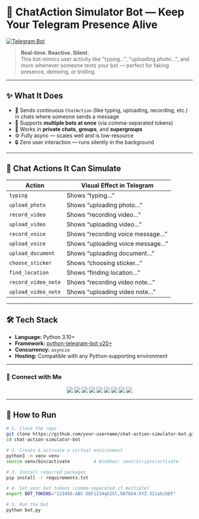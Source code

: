 # 🤖 ChatAction Simulator Bot — Keep Your Telegram Presence Alive  
[![Telegram Bot](https://img.shields.io/badge/Launch%20Bot-@WorkGlows-2CA5E0?logo=telegram&style=for-the-badge)](https://t.me/WorkGlows)
> **Real-time. Reactive. Silent.**  
> This bot mimics user activity like "typing...", "uploading photo...", and more whenever someone texts your bot — perfect for faking presence, demoing, or trolling.

---

## ✨ What It Does

- 🔄 Sends continuous `ChatAction` (like typing, uploading, recording, etc.) in chats where someone sends a message  
- 🤹 Supports **multiple bots at once** (via comma-separated tokens)  
- 🧠 Works in **private chats**, **groups**, and **supergroups**  
- ⚙️ Fully async — scales well and is low-resource  
- 🔒 Zero user interaction — runs silently in the background  

---

## 💬 Chat Actions It Can Simulate

| Action               | Visual Effect in Telegram         |
|----------------------|-----------------------------------|
| `typing`             | Shows “typing…”                   |
| `upload_photo`       | Shows “uploading photo…”          |
| `record_video`       | Shows “recording video…”          |
| `upload_video`       | Shows “uploading video…”          |
| `record_voice`       | Shows “recording voice message…”  |
| `upload_voice`       | Shows “uploading voice message…”  |
| `upload_document`    | Shows “uploading document…”       |
| `choose_sticker`     | Shows “choosing sticker…”         |
| `find_location`      | Shows “finding location…”         |
| `record_video_note`  | Shows “recording video note…”     |
| `upload_video_note`  | Shows “uploading video note…”     |

---

## 🛠️ Tech Stack

- **Language:** Python 3.10+  
- **Framework:** [python-telegram-bot v20+](https://github.com/python-telegram-bot/python-telegram-bot)  
- **Concurrency:** `asyncio`  
- **Hosting:** Compatible with any Python-supporting environment  

---

### 💌 Connect with Me

<p align="center">
  <a href="https://t.me/asad_ofc"><img src="https://img.shields.io/badge/Telegram-2CA5E0?style=for-the-badge&logo=telegram&logoColor=white" /></a>
  <a href="mailto:mr.asadul.islam00@gmail.com"><img src="https://img.shields.io/badge/Gmail-D14836?style=for-the-badge&logo=gmail&logoColor=white" /></a>
  <a href="https://youtube.com/@asad_ofc"><img src="https://img.shields.io/badge/YouTube-FF0000?style=for-the-badge&logo=youtube&logoColor=white" /></a>
  <a href="https://instagram.com/aasad_ofc"><img src="https://img.shields.io/badge/Instagram-E4405F?style=for-the-badge&logo=instagram&logoColor=white" /></a>
  <a href="https://tiktok.com/@asad_ofc"><img src="https://img.shields.io/badge/TikTok-000000?style=for-the-badge&logo=tiktok&logoColor=white" /></a>
  <a href="https://x.com/asad_ofc"><img src="https://img.shields.io/badge/X-000000?style=for-the-badge&logo=twitter&logoColor=white" /></a>
  <a href="https://facebook.com/aasad.ofc"><img src="https://img.shields.io/badge/Facebook-1877F2?style=for-the-badge&logo=facebook&logoColor=white" /></a>
  <a href="https://www.threads.net/@aasad_ofc"><img src="https://img.shields.io/badge/Threads-000000?style=for-the-badge&logo=threads&logoColor=white" /></a>
  <a href="https://discord.com/users/1067999831416635473"><img src="https://img.shields.io/badge/Discord-asad__ofc-5865F2?style=for-the-badge&logo=discord&logoColor=white" /></a>
</p>

---

## 🚀 How to Run

```bash
# 1. Clone the repo
git clone https://github.com/your-username/chat-action-simulator-bot.git
cd chat-action-simulator-bot

# 2. Create & activate a virtual environment
python3 -m venv venv
source venv/bin/activate         # Windows: venv\Scripts\activate

# 3. Install required packages
pip install -r requirements.txt

# 4. Set your bot tokens (comma-separated if multiple)
export BOT_TOKENS="123456:ABC-DEF1234ghIkl,987654:XYZ-321abcDEF"

# 5. Run the bot
python bot.py

